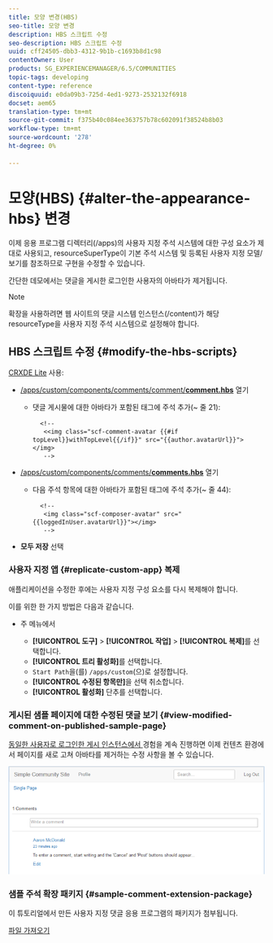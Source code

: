 ```yaml
---
title: 모양 변경(HBS)
seo-title: 모양 변경
description: HBS 스크립트 수정
seo-description: HBS 스크립트 수정
uuid: cff24505-dbb3-4312-9b1b-c1693b8d1c98
contentOwner: User
products: SG_EXPERIENCEMANAGER/6.5/COMMUNITIES
topic-tags: developing
content-type: reference
discoiquuid: e0da09b3-725d-4ed1-9273-2532132f6918
docset: aem65
translation-type: tm+mt
source-git-commit: f375b40c084ee363757b78c602091f38524b8b03
workflow-type: tm+mt
source-wordcount: '278'
ht-degree: 0%

---
```



# 모양(HBS) {#alter-the-appearance-hbs} 변경

이제 응용 프로그램 디렉터리(/apps)의 사용자 지정 주석 시스템에 대한 구성 요소가 제대로 사용되고, resourceSuperType이 기본 주석 시스템 및 등록된 사용자 지정 모델/보기를 참조하므로 구현을 수정할 수 있습니다.

간단한 데모에서는 댓글을 게시한 로그인한 사용자의 아바타가 제거됩니다.

>[!NOTE]
>
>확장을 사용하려면 웹 사이트의 댓글 시스템 인스턴스(/content)가 해당 resourceType을 사용자 지정 주석 시스템으로 설정해야 합니다.

## HBS 스크립트 수정 {#modify-the-hbs-scripts}

[CRXDE Lite](/help/sites-developing/developing-with-crxde-lite.md) 사용:

* [/apps/custom/components/comments/comment/**comment.hbs**](https://localhost:4502/crx/de/index.jsp#/apps/custom/components/comments/comment/comment.hbs) 열기

   * 댓글 게시물에 대한 아바타가 포함된 태그에 주석 추가(~ 줄 21):

      ```
        <!--
         <<img class="scf-comment-avatar {{#if topLevel}}withTopLevel{{/if}}" src="{{author.avatarUrl}}"></img>
         -->
      ```

* [/apps/custom/components/comments/**comments.hbs**](https://localhost:4502/crx/de/index.jsp#/apps/custom/components/comments/comments.hbs) 열기

   * 다음 주석 항목에 대한 아바타가 포함된 태그에 주석 추가(~ 줄 44):

      ```
        <!--
         <img class="scf-composer-avatar" src="{{loggedInUser.avatarUrl}}"></img>
         -->
      ```

* **모두 저장** 선택

### 사용자 지정 앱 {#replicate-custom-app} 복제

애플리케이션을 수정한 후에는 사용자 지정 구성 요소를 다시 복제해야 합니다.

이를 위한 한 가지 방법은 다음과 같습니다.

* 주 메뉴에서

   * **[!UICONTROL 도구]** > **[!UICONTROL 작업]** > **[!UICONTROL 복제]**&#x200B;를 선택합니다.
   * **[!UICONTROL 트리 활성화]**&#x200B;를 선택합니다.
   * `Start Path`을(를) `/apps/custom`(으)로 설정합니다.
   * **[!UICONTROL 수정된 항목만]**&#x200B;을 선택 취소합니다.
   * **[!UICONTROL 활성화]** 단추를 선택합니다.

### 게시된 샘플 페이지에 대한 수정된 댓글 보기 {#view-modified-comment-on-published-sample-page}

[동일한 사용자로 로그인한 게시 인스턴스에서 ](/help/communities/extend-sample-page.md#publish-sample-page) 경험을 계속 진행하면 이제 컨텐츠 환경에서 페이지를 새로 고쳐 아바타를 제거하는 수정 사항을 볼 수 있습니다.

![view-modified-content](assets/view-modified-content.png)

### 샘플 주석 확장 패키지 {#sample-comment-extension-package}

이 튜토리얼에서 만든 사용자 지정 댓글 응용 프로그램의 패키지가 첨부됩니다.

[파일 가져오기](assets/sample-comment-extension-6-1-fp3.zip)
